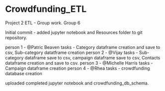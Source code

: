 # Crowdfunding_ETL
Project 2 ETL - Group work. Group 6

Initial commit - added jupyter notebook and Resources folder to git repository.

person 1 - @Patric Beaven 
tasks -  Category  dataframe creation and save to csv, Sub-category datatframe creation
person 2 -  @Vijay
tasks - Sub-category dataframe  save to csv, campaign dataframe save to csv,  Contacts dataframe creation and save to csv.
person 3 - @Michelle Harris
tasks -  Campaign dataframe creation
person 4 - @Rhea
tasks - crowdfunding database creation

uploaded completed jupyter notebook and crowdfunding_db_schema.

